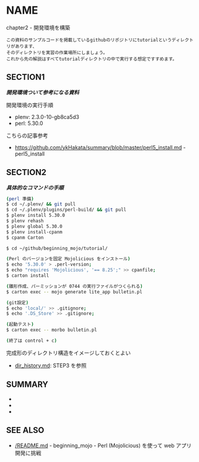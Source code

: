 # NAME

chapter2 - 開発環境を構築

```text
この資料のサンプルコードを掲載しているgithubのリポジトリにtutorialというディレクトリがあります、
そのディレクトリを実習の作業場所にしましょう。
これから先の解説はすべてtutorialディレクトリの中で実行する想定ですすめます。
```

## SECTION1

___開発環境ついて参考になる資料___


開発環境の実行手順

- plenv: 2.3.0-10-gb8ca5d3
- perl: 5.30.0

こちらの記事参考

- <https://github.com/ykHakata/summary/blob/master/perl5_install.md> - perl5_install

## SECTION2

___具体的なコマンドの手順___

```sh
(perl 準備)
$ cd ~/.plenv/ && git pull
$ cd ~/.plenv/plugins/perl-build/ && git pull
$ plenv install 5.30.0
$ plenv rehash
$ plenv global 5.30.0
$ plenv install-cpanm
$ cpanm Carton

$ cd ~/github/beginning_mojo/tutorial/

(Perl のバージョンを固定 Mojolicious をインストール)
$ echo '5.30.0' > .perl-version;
$ echo "requires 'Mojolicious', '== 8.25';" >> cpanfile;
$ carton install

(雛形作成、パーミッションが 0744 の実行ファイルがつくられる)
$ carton exec -- mojo generate lite_app bulletin.pl

(git設定)
$ echo 'local/' >> .gitignore;
$ echo '.DS_Store' >> .gitignore;

(起動テスト)
$ carton exec -- morbo bulletin.pl

(終了は control + c)
```

完成形のディレクトリ構造をイメージしておくとよい

- [dir_history.md](/dir_history.md#chapter2): STEP3 を参照

## SUMMARY

-
-
-

## SEE ALSO

- [/README.md](/README.md) - beginning_mojo - Perl (Mojolicious) を使って web アプリ開発に挑戦
